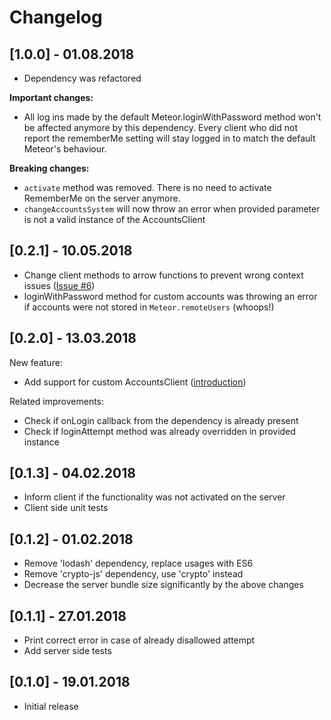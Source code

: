 # Changelog

## [1.0.0] - 01.08.2018
* Dependency was refactored

**Important changes:**
* All log ins made by the default Meteor.loginWithPassword method won't be affected anymore by this dependency. Every client who did not report the rememberMe setting will stay logged in to match the default Meteor's behaviour.

**Breaking changes:**
* `activate` method was removed. There is no need to activate RememberMe on the server anymore.
* `changeAccountsSystem` will now throw an error when provided parameter is not a valid instance of the AccountsClient

## [0.2.1] - 10.05.2018
* Change client methods to arrow functions to prevent wrong context issues ([Issue #6](https://github.com/tprzytula/Meteor-Remember-Me/issues/6))
* loginWithPassword method for custom accounts was throwing an error if accounts were not stored in `Meteor.remoteUsers` (whoops!)

## [0.2.0] - 13.03.2018
New feature:
* Add support for custom AccountsClient ([introduction](CUSTOM_ACCOUNTS.md))

Related improvements:
* Check if onLogin callback from the dependency is already present
* Check if loginAttempt method was already overridden in provided instance

## [0.1.3] - 04.02.2018
* Inform client if the functionality was not activated on the server
* Client side unit tests

## [0.1.2] - 01.02.2018
* Remove 'lodash' dependency, replace usages with ES6
* Remove 'crypto-js' dependency, use 'crypto' instead
* Decrease the server bundle size significantly by the above changes

## [0.1.1] - 27.01.2018
* Print correct error in case of already disallowed attempt
* Add server side tests

## [0.1.0] - 19.01.2018
* Initial release
